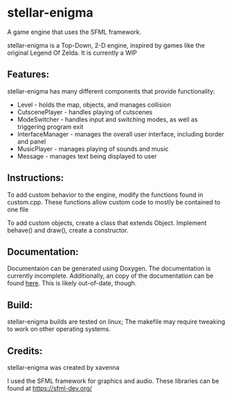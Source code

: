 # stellar-enigma
A game engine that uses the SFML framework.

stellar-enigma is a Top-Down, 2-D engine, inspired by games like the original Legend Of
Zelda. It is currently a WIP

## Features:
stellar-enigma has many different components that provide functionality:
* Level - holds the map, objects, and manages collision
* CutscenePlayer - handles playing of cutscenes
* ModeSwitcher - handles input and switching modes, as well as triggering program exit
* InterfaceManager - manages the overall user interface, including border and panel
* MusicPlayer - manages playing of sounds and music
* Message - manages text being displayed to user


## Instructions:
To add custom behavior to the engine, modify the functions found in custom.cpp.
These functions allow custom code to mostly be contained to one file

To add custom objects, create a class that extends Object. Implement behave() and draw(),
create a constructor.


## Documentation:
Documentaion can be generated using Doxygen. The documentation is currently incomplete.
Additionally, an copy of the documentation can be found [here](https://xavenna.github.io/projects/stellar-docs). This is likely out-of-date, though.


## Build:
stellar-enigma builds are tested on linux; The makefile may require tweaking to work on
other operating systems.

## Credits:
stellar-enigma was created by xavenna

I used the SFML framework for graphics and audio.
These libraries can be found at https://sfml-dev.org/
